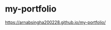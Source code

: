 # my-portfolio
<a href="https://arnabsingha200228.github.io/my-portfolio/">https://arnabsingha200228.github.io/my-portfolio/</a>

